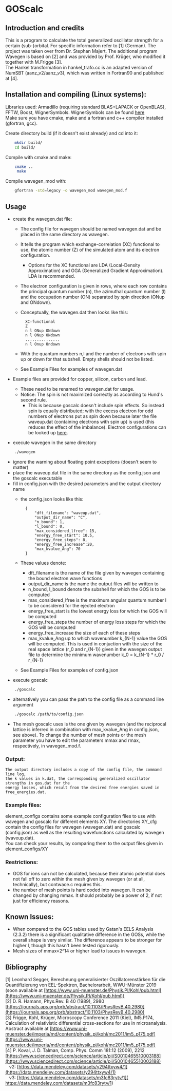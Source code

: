 # GOScalc

## Introduction and credits

This is a program to calculate the total generalized oscillator strength for a certain (sub-)orbital.
For specific information refer to [1] (German).
The project was taken over from Dr. Stephan Majert.
The additional program Wavegen is based on [2] and was provided by Prof. Krüger, who modified it together with M.Frigge [3].  
The Hankel transformation in hankel_trafo.cc is an adapted version of NumSBT (aanz_v2/aanz_v3), which was written in Fortran90 and published at [4].  

## Installation and compiling (Linux systems):
Libraries used: Armadillo (requiring standard BLAS+LAPACK or OpenBLAS), FFTW, Boost, WignerSymbols. WignerSymbols can be found [here](https://github.com/joeydumont/wignerSymbols)<!--- TODO: is superlu needed?-->  
Make sure you have cmake, make and a fortran and c++ compiler installed (gfortran, gcc).

Create directory build (if it doesn't exist already) and cd into it:
```bash
	mkdir build/
	cd build/
```
Compile with cmake and make:
```bash
    cmake ..
     make
```
Compile wavegen_mod with:
```bash
	gfortran -std=legacy -o wavegen_mod wavegen_mod.f
```

## Usage

+ create the wavegen.dat file:
    + The config file for wavegen should be named wavegen.dat and be placed in the same directory as wavegen.
    +	It tells the program which exchange-correlation (XC) functional to use,
        the atomic number (Z) of the simulated atom and its electron configuration.
        + Options for the XC functional are LDA (Local-Density Approximation) and GGA (Generalized Gradient Approximation). LDA is recommended.
	+ The electron configuration is given in rows, where each row contains the principal quantum number (n),
	   the azimuthal quantum number (l) and the occupation number (ON) separated by spin direction (ONup and ONdown).
    + Conceptually, the wavegen.dat then looks like this:

            XC-functional
            Z
            n l ONup ONdown
            n l ONup ONdown
            ...............
            n l Onup Ondown

    + With the quantum numbers n,l and the number of electrons with spin up or down for that subshell.
	   Empty shells should not be listed.
    + See Example Files for examples of wavegen.dat

+ Example files are provided for copper, silicon, carbon and lead.
	+ These need to be renamed to wavegen.dat for usage.
	+ Notice: The spin is not maximized correctly as according to Hund's second rule.
        + 	This is because goscalc doesn't include spin effects.
        	     So instead spin is equally distributed; with the excess electron for odd numbers of electrons put as spin down because later the file waveup.dat (containing electrons with spin up) is used
            	(this reduces the effect of the imbalance).
	Electron configurations can be looked up [here](https://sciencenotes.org/list-of-electron-configurations-of-elements/).
+ execute wavegen in the same directory
```bash
    ./wavegen
```
+ ignore the warning about floating point exceptions (doesn't seem to matter)
+ place the waveup.dat file in the same directory as the config.json and the goscalc executable
+ fill in config.json with the desired parameters and the output directory name
    + the config.json looks like this:

            {
            	"dft_filename": "waveup.dat",
            	"output_dir_name": "C",
            	"n_bound": 1,
            	"l_bound": 0,
            	"max_considered_lfree": 15,
            	"energy_free_start": 10.5,
            	"energy_free_steps": 8,
            	"energy_free_increase":20,
            	"max_kvalue_Ang": 70
            }

    + These values denote:
        + dft_filename is the name of the file given by wavegen containing the bound electron wave functions
        + output_dir_name is the name the output files will be written to
        + n_bound, l_bound denote the subshell for which the GOS is to be computed
        + max_considered_lfree is the maximum angular quantum number l  to be considered for the ejected electron
        + energy_free_start is the lowest energy loss for which the GOS will be computed
        + energy_free_steps the number of energy loss steps  for which the GOS will be computed
        + energy_free_increase the size of each of these steps
        + max_kvalue_Ang up to which wavenumber k_{N-1} value the GOS will be computed. This is used in conjuction with the size of the real space lattice (r_0 and r_{N-1}) given in the wavegen output file to determine the minimum wavenumber k_0 = k_{N-1} * r_0 / r_{N-1}
    + See Example Files for examples of config.json
+ execute goscalc
```bash
    ./goscalc
```
+ alternatively you can pass the path to the config file as a command line argument
```bash
    ./goscalc /path/to/config.json
```

+ The mesh goscalc uses is the one given by wavegen (and the reciprocal lattice is inferred in combination with max_kvalue_Ang in config.json, see above). To change the number of mesh points or the mesh parameter you have to edit the parameters mmax and rmax, respectively, in wavegen_mod.f.

### Output:
	The output directory includes a copy of the config file, the command line log,
    the k values in k.dat, the corresponding generalized oscillator strengths in gos.dat for the
	energy losses, which result from the desired free energies saved in free_energies.dat.

### Example files:
element_configs contains some example configuration files to use with wavegen and goscalc for different elements XY.
The directories  XY_cfg contain the config files for wavegen (wavegen.dat) and goscalc (config.json) as well as the resulting wavefunctions calculated by wavegen (waveup.dat).  
You can check your results, by comparing them to the output files given in element_configs/XY

### Restrictions:
+ GOS for ions can not be calculated, because their atomic potential does not fall off to zero within the mesh given by wavegen (or at all, technically), but contwace.c requires this.
+ the number of mesh points is hard coded into wavegen. It can be changed by changing mmax. It should probably be a power of 2, if not just for efficiency reasons.

## Known Issues:
+ When compared to the GOS tables used by Gatan's EELS Analysis (2.3.2) there is a significant qualitative difference in the GOSs, while the overall shape is very similar.
	The difference appears to be stronger for higher l, though this hasn't been tested rigorously.
+  Mesh sizes of mmax=2^14 or higher lead to issues in wavegen.

## Bibliography
[1] Leonhard Segger, Berechnung generalisierter Oszillatorenstärken für die Quantifizierung von EEL-Spektren, Bachelorarbeit, WWU-Münster 2019 (soon available at [https://www.uni-muenster.de/Physik.PI/Kohl/pub.html](https://www.uni-muenster.de/Physik.PI/Kohl/pub.html)) <!---TODO: Add specific link as soon as thesis is up-->  
[2] D. R. Hamann, Phys.Rev. B 40 (1989), 2980 [https://journals.aps.org/prb/abstract/10.1103/PhysRevB.40.2980](https://journals.aps.org/prb/abstract/10.1103/PhysRevB.40.2980)  
[3] Frigge, Kohl, Krüger, Microscopy Conference 2011 (Kiel), IM5.P174, <!--- TODO: Citation from proceedings journal -->
	Calculation of relativistic differential cross-sections for use in microanalysis. Abstract available at [https://www.uni-muenster.de/imperia/md/content/physik_pi/kohl/mc2011/im5_p175.pdf](https://www.uni-muenster.de/imperia/md/content/physik_pi/kohl/mc2011/im5_p175.pdf)  
[4] P. Koval,  J. D. Talman, Comp. Phys. Comm 181:12 (2009), 2212 [https://www.sciencedirect.com/science/article/pii/S0010465510003188](https://www.sciencedirect.com/science/article/pii/S0010465510003188)  
&nbsp;&nbsp; v2: [https://data.mendeley.com/datasets/y294ttxyw4/1](https://data.mendeley.com/datasets/y294ttxyw4/1)  
&nbsp;&nbsp; v3: [https://data.mendeley.com/datasets/m3fc83rytv/1]( https://data.mendeley.com/datasets/m3fc83rytv/1)  

